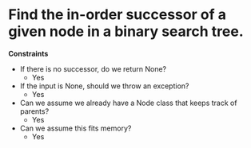# Find the in-order successor of a given node in a binary search tree.


**Constraints**

* If there is no successor, do we return None?
   * Yes
* If the input is None, should we throw an exception?
   * Yes
* Can we assume we already have a Node class that keeps track of parents?
   * Yes
* Can we assume this fits memory?
   * Yes

